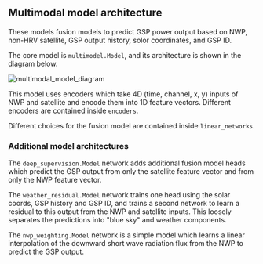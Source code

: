 ## Multimodal model architecture

These models fusion models to predict GSP power output based on NWP, non-HRV satellite, GSP output history, solor coordinates, and GSP ID.

The core model is `multimodel.Model`, and its architecture is shown in the diagram below.

![multimodal_model_diagram](https://github.com/openclimatefix/PVNet/assets/41546094/118393fa-52ec-4bfe-a0a3-268c94c25f1e)

This model uses encoders which take 4D (time, channel, x, y) inputs of NWP and satellite and encode them into 1D feature vectors. Different encoders are contained inside `encoders`.

Different choices for the fusion model are contained inside `linear_networks`.

### Additional model architectures

The `deep_supervision.Model` network adds additional fusion model heads which predict the GSP output from only the satellite feature vector and from only the NWP feature vector.

The `weather_residual.Model` network trains one head using the solar coords, GSP history and GSP ID, and trains a second network to learn a residual to this output from the NWP and satellite inputs. This loosely separates the predictions into "blue sky" and weather components.

The `nwp_weighting.Model` network is a simple model which learns a linear interpolation of the downward short wave radiation flux from the NWP to predict the GSP output.
